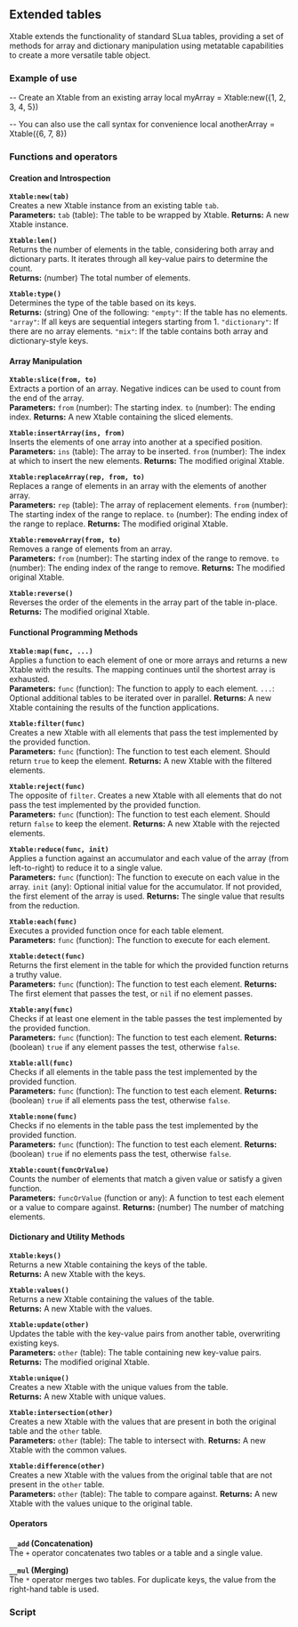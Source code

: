## Extended tables

Xtable extends the functionality of standard SLua tables, providing a set of methods for array and dictionary manipulation using metatable capabilities to create a more versatile table object.

### Example of use

-- Create an Xtable from an existing array
local myArray = Xtable:new({1, 2, 3, 4, 5})

-- You can also use the call syntax for convenience
local anotherArray = Xtable({6, 7, 8})

### Functions and operators

#### Creation and Introspection

**`Xtable:new(tab)`**  
Creates a new Xtable instance from an existing table `tab`.  
  **Parameters:**
    `tab` (table): The table to be wrapped by Xtable.
  **Returns:** A new Xtable instance.

**`Xtable:len()`**  
Returns the number of elements in the table, considering both array and dictionary parts. It iterates through all key-value pairs to determine the count.  
  **Returns:** (number) The total number of elements.

**`Xtable:type()`**  
Determines the type of the table based on its keys.  
  **Returns:** (string) One of the following:
    `"empty"`: If the table has no elements.
    `"array"`: If all keys are sequential integers starting from 1.
    `"dictionary"`: If there are no array elements.
    `"mix"`: If the table contains both array and dictionary-style keys.

#### Array Manipulation

**`Xtable:slice(from, to)`**  
Extracts a portion of an array. Negative indices can be used to count from the end of the array.  
  **Parameters:**
    `from` (number): The starting index.
    `to` (number): The ending index.
  **Returns:** A new Xtable containing the sliced elements.

**`Xtable:insertArray(ins, from)`**  
Inserts the elements of one array into another at a specified position.  
  **Parameters:**
    `ins` (table): The array to be inserted.
    `from` (number): The index at which to insert the new elements.
  **Returns:** The modified original Xtable.

**`Xtable:replaceArray(rep, from, to)`**  
Replaces a range of elements in an array with the elements of another array.  
  **Parameters:**
    `rep` (table): The array of replacement elements.
    `from` (number): The starting index of the range to replace.
    `to` (number): The ending index of the range to replace.
  **Returns:** The modified original Xtable.

**`Xtable:removeArray(from, to)`**  
Removes a range of elements from an array.  
  **Parameters:**
    `from` (number): The starting index of the range to remove.
    `to` (number): The ending index of the range to remove.
  **Returns:** The modified original Xtable.

**`Xtable:reverse()`**  
Reverses the order of the elements in the array part of the table in-place.  
  **Returns:** The modified original Xtable.

#### Functional Programming Methods

**`Xtable:map(func, ...)`**  
Applies a function to each element of one or more arrays and returns a new Xtable with the results. The mapping continues until the shortest array is exhausted.  
  **Parameters:**
    `func` (function): The function to apply to each element.
    `...`: Optional additional tables to be iterated over in parallel.
  **Returns:** A new Xtable containing the results of the function applications.

**`Xtable:filter(func)`**  
Creates a new Xtable with all elements that pass the test implemented by the provided function.  
  **Parameters:**
    `func` (function): The function to test each element. Should return `true` to keep the element.
  **Returns:** A new Xtable with the filtered elements.

**`Xtable:reject(func)`**  
The opposite of `filter`. Creates a new Xtable with all elements that do not pass the test implemented by the provided function.  
  **Parameters:**
    `func` (function): The function to test each element. Should return `false` to keep the element.
  **Returns:** A new Xtable with the rejected elements.

**`Xtable:reduce(func, init)`**  
Applies a function against an accumulator and each value of the array (from left-to-right) to reduce it to a single value.  
  **Parameters:**
    `func` (function): The function to execute on each value in the array.
    `init` (any): Optional initial value for the accumulator. If not provided, the first element of the array is used.
  **Returns:** The single value that results from the reduction.

**`Xtable:each(func)`**  
Executes a provided function once for each table element.  
  **Parameters:**
    `func` (function): The function to execute for each element.

**`Xtable:detect(func)`**  
Returns the first element in the table for which the provided function returns a truthy value.  
  **Parameters:**
    `func` (function): The function to test each element.
  **Returns:** The first element that passes the test, or `nil` if no element passes.

**`Xtable:any(func)`**  
Checks if at least one element in the table passes the test implemented by the provided function.  
  **Parameters:**
    `func` (function): The function to test each element.
  **Returns:** (boolean) `true` if any element passes the test, otherwise `false`.

**`Xtable:all(func)`**  
Checks if all elements in the table pass the test implemented by the provided function.  
  **Parameters:**
    `func` (function): The function to test each element.
  **Returns:** (boolean) `true` if all elements pass the test, otherwise `false`.

**`Xtable:none(func)`**  
Checks if no elements in the table pass the test implemented by the provided function.  
  **Parameters:**
    `func` (function): The function to test each element.
  **Returns:** (boolean) `true` if no elements pass the test, otherwise `false`.

**`Xtable:count(funcOrValue)`**  
Counts the number of elements that match a given value or satisfy a given function.  
  **Parameters:**
    `funcOrValue` (function or any): A function to test each element or a value to compare against.
  **Returns:** (number) The number of matching elements.

#### Dictionary and Utility Methods

**`Xtable:keys()`**  
Returns a new Xtable containing the keys of the table.  
  **Returns:** A new Xtable with the keys.

**`Xtable:values()`**  
Returns a new Xtable containing the values of the table.  
  **Returns:** A new Xtable with the values.

**`Xtable:update(other)`**  
Updates the table with the key-value pairs from another table, overwriting existing keys.  
  **Parameters:**
    `other` (table): The table containing new key-value pairs.
  **Returns:** The modified original Xtable.

**`Xtable:unique()`**  
Creates a new Xtable with the unique values from the table.  
  **Returns:** A new Xtable with unique values.

**`Xtable:intersection(other)`**  
Creates a new Xtable with the values that are present in both the original table and the `other` table.  
  **Parameters:**
    `other` (table): The table to intersect with.
  **Returns:** A new Xtable with the common values.

**`Xtable:difference(other)`**  
Creates a new Xtable with the values from the original table that are not present in the `other` table.  
  **Parameters:**
    `other` (table): The table to compare against.
  **Returns:** A new Xtable with the values unique to the original table.

#### Operators

**`__add` (Concatenation)**  
The `+` operator concatenates two tables or a table and a single value.  

**`__mul` (Merging)**  
The `*` operator merges two tables. For duplicate keys, the value from the right-hand table is used.  

### Script


